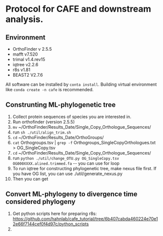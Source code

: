 # Protocol for CAFE and downstream analysis.
## Environment
- OrthoFinder v 2.5.5
- mafft v7.520
- trimal v1.4.rev15
- iqtree v2.2.6
- r8s v1.81
- BEAST2 V2.7.6

All software can be installed by `conta install`. Building virtual environment like `conda create -n cafe` is recommended.

## Construnting ML-phylogenetic tree
1. Collect protein sequences of species you are interested in.
2. Run orthofinder (version 2.5.5)
3. `mv` ~/OrthoFinder/Results_Date/Single_Copy_Orthologue_Sequences/
4. run `sh ./util/align_trim.sh`
5. `cd` ~/OrthoFinder/Results_Date/OrthoGroups/
6. `cat` Orthogroups.tsv | `grep -f` Orthogroups_SingleCopyOrthologues.txt > OG_SingleCopy.tsv
7. `cd` ~/OrthoFinder/Results_Date/Single_Copy_Orthologue_Sequences/
8. run `python ./util/change_OTU.py OG_SingleCopy.tsv OG000XXXX.alined.trimmed.fa` -- you can use for loop
9. To run iqtree for constructing phylogenetic tree, make nexus file first. If you have OG list, you can use ./util/generate_nexus.py
10. Then you can get

## Convert ML-phylogeny to divergence time considered phylogeny
1. Get python scripts here for preparing r8s: https://github.com/hahnlab/cafe_tutorial/tree/6b407cabda460224e70e12e66f7144cef0f4d97c/python_scripts
2. 
